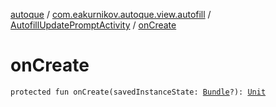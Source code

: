 [autoque](../../index.md) / [com.eakurnikov.autoque.view.autofill](../index.md) / [AutofillUpdatePromptActivity](index.md) / [onCreate](./on-create.md)

# onCreate

`protected fun onCreate(savedInstanceState: `[`Bundle`](https://developer.android.com/reference/android/os/Bundle.html)`?): `[`Unit`](https://kotlinlang.org/api/latest/jvm/stdlib/kotlin/-unit/index.html)